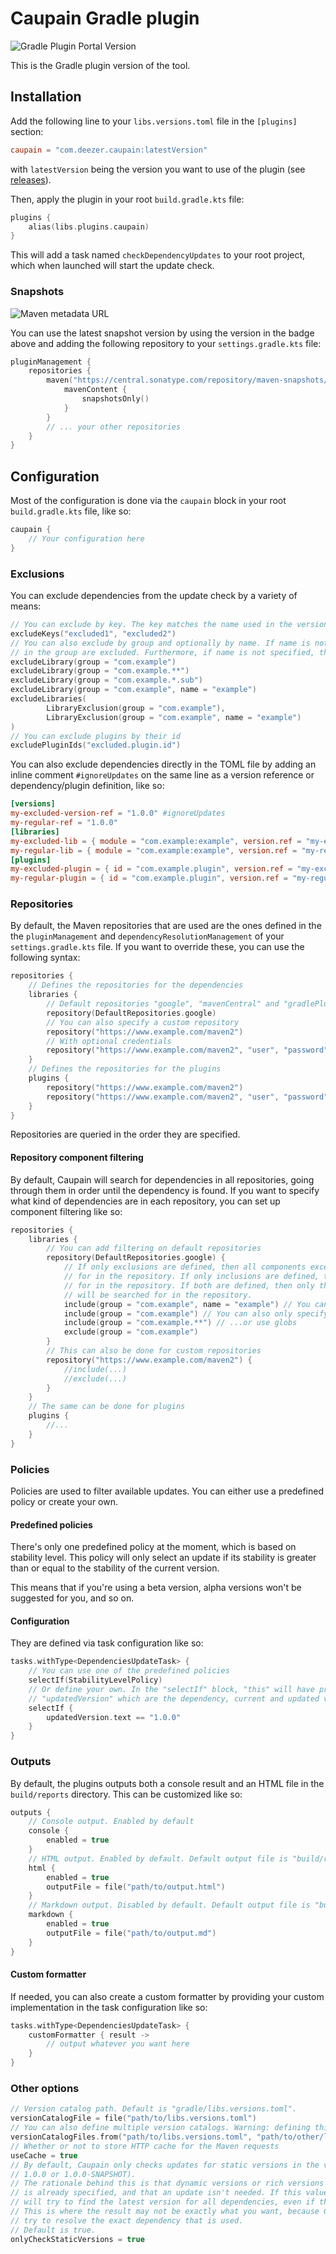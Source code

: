 # Caupain Gradle plugin

![Gradle Plugin Portal Version](https://img.shields.io/gradle-plugin-portal/v/com.deezer.caupain)

This is the Gradle plugin version of the tool.

## Installation

Add the following line to your `libs.versions.toml` file in the `[plugins]` section:
```toml
caupain = "com.deezer.caupain:latestVersion"
```
with `latestVersion` being the version you want to use of the plugin (see [releases](https://github.com/bishiboosh/caupain/releases)).

Then, apply the plugin in your root `build.gradle.kts` file:
```kotlin
plugins {
    alias(libs.plugins.caupain)
}
```

This will add a task named `checkDependencyUpdates` to your root project, which when launched will start 
the update check.

### Snapshots

![Maven metadata URL](https://img.shields.io/maven-metadata/v?metadataUrl=https%3A%2F%2Fcentral.sonatype.com%2Frepository%2Fmaven-snapshots%2Fcom%2Fdeezer%2Fcaupain%2Fgradle-plugin%2Fmaven-metadata.xml)

You can use the latest snapshot version by using the version in the badge above and adding the following
repository to your `settings.gradle.kts` file:
```kotlin
pluginManagement {
    repositories {
        maven("https://central.sonatype.com/repository/maven-snapshots/") {
            mavenContent {
                snapshotsOnly()
            }
        }
        // ... your other repositories
    }
}
```

## Configuration

Most of the configuration is done via the `caupain` block in your root `build.gradle.kts` file, like so:
```kotlin
caupain {
    // Your configuration here
}
```

### Exclusions

You can exclude dependencies from the update check by a variety of means:
```kotlin
// You can exclude by key. The key matches the name used in the version catalog.
excludeKeys("excluded1", "excluded2")
// You can also exclude by group and optionally by name. If name is not specified, all dependencies 
// in the group are excluded. Furthermore, if name is not specified, then group is interpreted as a glob.
excludeLibrary(group = "com.example")
excludeLibrary(group = "com.example.**")
excludeLibrary(group = "com.example.*.sub")
excludeLibrary(group = "com.example", name = "example")
excludeLibraries(
        LibraryExclusion(group = "com.example"),
        LibraryExclusion(group = "com.example", name = "example")
)
// You can exclude plugins by their id
excludePluginIds("excluded.plugin.id")
```

You can also exclude dependencies directly in the TOML file by adding an inline comment `#ignoreUpdates`
on the same line as a version reference or dependency/plugin definition, like so:
```toml
[versions]
my-excluded-version-ref = "1.0.0" #ignoreUpdates
my-regular-ref = "1.0.0"
[libraries]
my-excluded-lib = { module = "com.example:example", version.ref = "my-excluded-version-ref" } #ignoreUpdates
my-regular-lib = { module = "com.example:example", version.ref = "my-regular-ref" }
[plugins]
my-excluded-plugin = { id = "com.example.plugin", version.ref = "my-excluded-version-ref" } #ignoreUpdates
my-regular-plugin = { id = "com.example.plugin", version.ref = "my-regular-ref" }
```

### Repositories

By default, the Maven repositories that are used are the ones defined in the the `pluginManagement`
and `dependencyResolutionManagement` of your `settings.gradle.kts` file. If you want to override these,
you can use the following syntax:
```kotlin
repositories {
    // Defines the repositories for the dependencies
    libraries {
        // Default repositories "google", "mavenCentral" and "gradlePluginPortal" are provided as shortcuts
        repository(DefaultRepositories.google)
        // You can also specify a custom repository
        repository("https://www.example.com/maven2")
        // With optional credentials
        repository("https://www.example.com/maven2", "user", "password")
    }
    // Defines the repositories for the plugins
    plugins {
        repository("https://www.example.com/maven2")
        repository("https://www.example.com/maven2", "user", "password")
    }
}
```

Repositories are queried in the order they are specified.

#### Repository component filtering

By default, Caupain will search for dependencies in all repositories, going through them in order until
the dependency is found. If you want to specify what kind of dependencies are in each repository, you
can set up component filtering like so:
```kotlin
repositories {
    libraries {
        // You can add filtering on default repositories
        repository(DefaultRepositories.google) {
            // If only exclusions are defined, then all components except those excluded will be searched
            // for in the repository. If only inclusions are defined, then only those components will be searched
            // for in the repository. If both are defined, then only the components that are included and not excluded
            // will be searched for in the repository.
            include(group = "com.example", name = "example") // You can specify a group and name
            include(group = "com.example") // You can also only specify a group...
            include(group = "com.example.**") // ...or use globs
            exclude(group = "com.example")
        }
        // This can also be done for custom repositories
        repository("https://www.example.com/maven2") {
            //include(...)
            //exclude(...)
        }
    }
    // The same can be done for plugins
    plugins {
        //...
    }
}
```

### Policies

Policies are used to filter available updates. You can either use a predefined policy or create your own.

#### Predefined policies

There's only one predefined policy at the moment, which is based on stability level.
This policy will only select an update if its stability is greater than or equal to the stability of 
the current version.

This means that if you're using a beta version, alpha versions won't be suggested for you, and so on.

#### Configuration

They are defined via task configuration like so:
```kotlin
tasks.withType<DependenciesUpdateTask> {
    // You can use one of the predefined policies
    selectIf(StabilityLevelPolicy)
    // Or define your own. In the "selectIf" block, "this" will have properties "dependency", "currentVersion" and
    // "updatedVersion" which are the dependency, current and updated versions of the dependency.
    selectIf {
        updatedVersion.text == "1.0.0"
    }
}
```

### Outputs

By default, the plugins outputs both a console result and an HTML file in the `build/reports` directory.
This can be customized like so:
```kotlin
outputs {
    // Console output. Enabled by default
    console {
        enabled = true
    }
    // HTML output. Enabled by default. Default output file is "build/reports/dependency-updates.html"
    html {
        enabled = true
        outputFile = file("path/to/output.html")
    }
    // Markdown output. Disabled by default. Default output file is "build/reports/dependency-updates.md"
    markdown {
        enabled = true
        outputFile = file("path/to/output.md")
    }
}
```

#### Custom formatter
If needed, you can also create a custom formatter by providing your custom implementation in the task
configuration like so:
```kotlin
tasks.withType<DependenciesUpdateTask> {
    customFormatter { result ->
        // output whatever you want here
    }
}
```

### Other options

```kotlin
// Version catalog path. Default is "gradle/libs.versions.toml".
versionCatalogFile = file("path/to/libs.versions.toml")
// You can also define multiple version catalogs. Warning: defining this will override the previous single path
versionCatalogFiles.from("path/to/libs.versions.toml", "path/to/other/libs.versions.toml")
// Whether or not to store HTTP cache for the Maven requests
useCache = true
// By default, Caupain only checks updates for static versions in the version catalog (versions like 
// 1.0.0 or 1.0.0-SNAPSHOT).
// The rationale behind this is that dynamic versions or rich versions indicate that the version range
// is already specified, and that an update isn't needed. If this value is passed to false, Caupain 
// will try to find the latest version for all dependencies, even if they are dynamic or rich versions.
// This is where the result may not be exactly what you want, because Caupain will not use Gradle to
// try to resolve the exact dependency that is used.
// Default is true.
onlyCheckStaticVersions = true
```